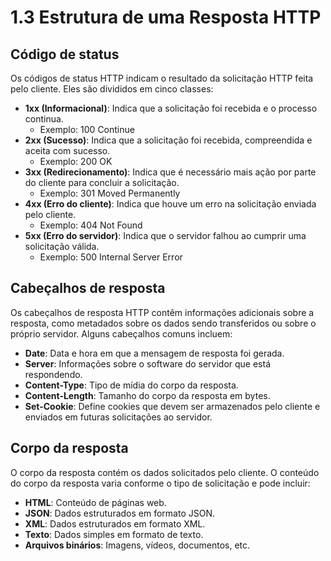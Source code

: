 # 1.3 Estrutura de uma Resposta HTTP

## Código de status
Os códigos de status HTTP indicam o resultado da solicitação HTTP feita pelo cliente. Eles são divididos em cinco classes:
- **1xx (Informacional)**: Indica que a solicitação foi recebida e o processo continua.
  - Exemplo: 100 Continue
- **2xx (Sucesso)**: Indica que a solicitação foi recebida, compreendida e aceita com sucesso.
  - Exemplo: 200 OK
- **3xx (Redirecionamento)**: Indica que é necessário mais ação por parte do cliente para concluir a solicitação.
  - Exemplo: 301 Moved Permanently
- **4xx (Erro do cliente)**: Indica que houve um erro na solicitação enviada pelo cliente.
  - Exemplo: 404 Not Found
- **5xx (Erro do servidor)**: Indica que o servidor falhou ao cumprir uma solicitação válida.
  - Exemplo: 500 Internal Server Error

## Cabeçalhos de resposta
Os cabeçalhos de resposta HTTP contêm informações adicionais sobre a resposta, como metadados sobre os dados sendo transferidos ou sobre o próprio servidor. Alguns cabeçalhos comuns incluem:
- **Date**: Data e hora em que a mensagem de resposta foi gerada.
- **Server**: Informações sobre o software do servidor que está respondendo.
- **Content-Type**: Tipo de mídia do corpo da resposta.
- **Content-Length**: Tamanho do corpo da resposta em bytes.
- **Set-Cookie**: Define cookies que devem ser armazenados pelo cliente e enviados em futuras solicitações ao servidor.

## Corpo da resposta
O corpo da resposta contém os dados solicitados pelo cliente. O conteúdo do corpo da resposta varia conforme o tipo de solicitação e pode incluir:
- **HTML**: Conteúdo de páginas web.
- **JSON**: Dados estruturados em formato JSON.
- **XML**: Dados estruturados em formato XML.
- **Texto**: Dados simples em formato de texto.
- **Arquivos binários**: Imagens, vídeos, documentos, etc.